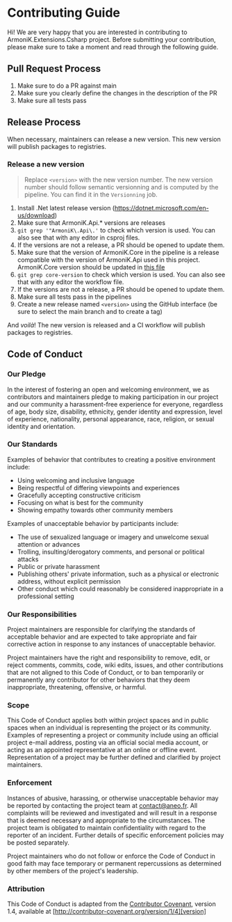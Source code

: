 # Contributing Guide

Hi! We are very happy that you are interested in contributing to ArmoniK.Extensions.Csharp project. Before submitting your contribution, please make sure to take a moment and read through the following guide.

## Pull Request Process

1. Make sure to do a PR against main
2. Make sure you clearly define the changes in the description of the PR
3. Make sure all tests pass

## Release Process

When necessary, maintainers can release a new version. This new version will publish packages to registries.

### Release a new version

> Replace `<version>` with the new version number. The new version number should follow semantic versionning and is computed by the pipeline. You can find it in the `Versionning` job.

1. Install .Net latest release version (https://dotnet.microsoft.com/en-us/download)
2. Make sure that ArmoniK.Api.* versions are releases
  1. `git grep '"ArmoniK\.Api\.'` to check which version is used. You can also see that with any editor in csproj files.
  2. If the versions are not a release, a PR should be opened to update them.
3. Make sure that the version of ArmoniK.Core in the pipeline is a release compatible with the version of ArmoniK.Api used in this project. ArmoniK.Core version should be updated in [this file](.github/workflows/build.yml)
  1. `git grep core-version` to check which version is used. You can also see that with any editor the workflow file.
  2. If the versions are not a release, a PR should be opened to update them.
4. Make sure all tests pass in the pipelines
5. Create a new release named `<version>` using the GitHub interface (be sure to select the main branch and to create a tag)

And _voilà_! The new version is released and a CI workflow will publish packages to registries.

## Code of Conduct

### Our Pledge

In the interest of fostering an open and welcoming environment, we as
contributors and maintainers pledge to making participation in our project and
our community a harassment-free experience for everyone, regardless of age, body
size, disability, ethnicity, gender identity and expression, level of experience,
nationality, personal appearance, race, religion, or sexual identity and
orientation.

### Our Standards

Examples of behavior that contributes to creating a positive environment
include:

- Using welcoming and inclusive language
- Being respectful of differing viewpoints and experiences
- Gracefully accepting constructive criticism
- Focusing on what is best for the community
- Showing empathy towards other community members

Examples of unacceptable behavior by participants include:

- The use of sexualized language or imagery and unwelcome sexual attention or
  advances
- Trolling, insulting/derogatory comments, and personal or political attacks
- Public or private harassment
- Publishing others' private information, such as a physical or electronic
  address, without explicit permission
- Other conduct which could reasonably be considered inappropriate in a
  professional setting

### Our Responsibilities

Project maintainers are responsible for clarifying the standards of acceptable
behavior and are expected to take appropriate and fair corrective action in
response to any instances of unacceptable behavior.

Project maintainers have the right and responsibility to remove, edit, or
reject comments, commits, code, wiki edits, issues, and other contributions
that are not aligned to this Code of Conduct, or to ban temporarily or
permanently any contributor for other behaviors that they deem inappropriate,
threatening, offensive, or harmful.

### Scope

This Code of Conduct applies both within project spaces and in public spaces
when an individual is representing the project or its community. Examples of
representing a project or community include using an official project e-mail
address, posting via an official social media account, or acting as an appointed
representative at an online or offline event. Representation of a project may be
further defined and clarified by project maintainers.

### Enforcement

Instances of abusive, harassing, or otherwise unacceptable behavior may be
reported by contacting the project team at [contact@aneo.fr](mailto:contact@aneo.fr). All
complaints will be reviewed and investigated and will result in a response that
is deemed necessary and appropriate to the circumstances. The project team is
obligated to maintain confidentiality with regard to the reporter of an incident.
Further details of specific enforcement policies may be posted separately.

Project maintainers who do not follow or enforce the Code of Conduct in good
faith may face temporary or permanent repercussions as determined by other
members of the project's leadership.

### Attribution

This Code of Conduct is adapted from the [Contributor Covenant][homepage], version 1.4,
available at [http://contributor-covenant.org/version/1/4][version]

[homepage]: http://contributor-covenant.org
[version]: http://contributor-covenant.org/version/1/4/
